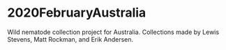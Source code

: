 # 2020FebruaryAustralia
Wild nematode collection project for Australia. Collections made by Lewis Stevens, Matt Rockman, and Erik Andersen.

